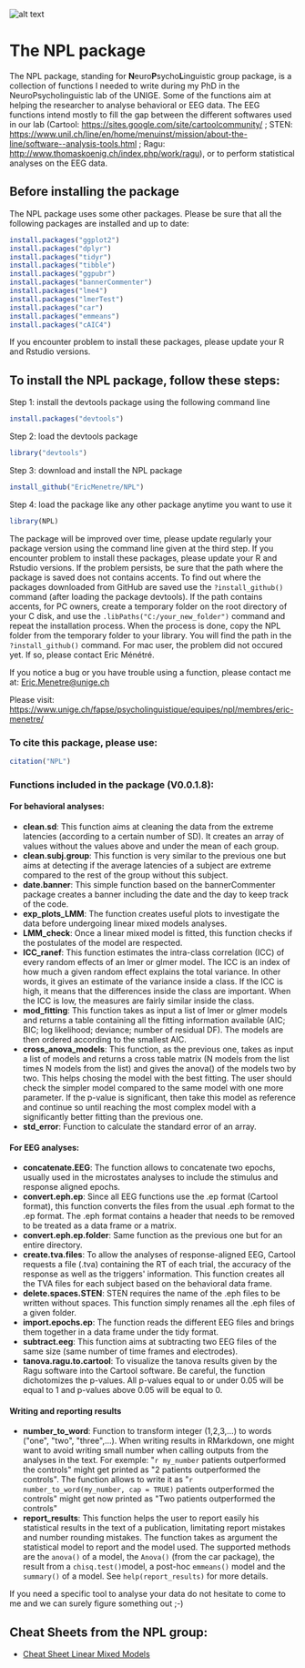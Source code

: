 ![alt text](https://alumniunige.ch/wp-content/uploads/2017/12/UNIGE-logo-site-ALUMNI-unige-4.jpg "Logo Title Text 1")
# The NPL package  

The NPL package, standing for **N**euro**P**sycho**L**inguistic group package, is a collection of functions I needed to write during my PhD in the NeuroPsycholinguistic lab of the UNIGE. Some of the functions aim at helping the researcher to analyse behavioral or EEG data. The EEG functions intend mostly to fill the gap between the different softwares used in our lab (Cartool: https://sites.google.com/site/cartoolcommunity/ ; STEN: https://www.unil.ch/line/en/home/menuinst/mission/about-the-line/software--analysis-tools.html ; Ragu: http://www.thomaskoenig.ch/index.php/work/ragu), or to perform statistical analyses on the EEG data. 


## Before installing the package

The NPL package uses some other packages. Please be sure that all the following packages are installed and up to date: 

```r
install.packages("ggplot2")
install.packages("dplyr")
install.packages("tidyr")
install.packages("tibble")
install.packages("ggpubr")
install.packages("bannerCommenter")
install.packages("lme4")
install.packages("lmerTest")
install.packages("car")
install.packages("emmeans")
install.packages("cAIC4")
```
If you encounter problem to install these packages, please update your R and Rstudio versions.

## To install the NPL package, follow these steps: 

Step 1: install the devtools package using the following command line

```r
install.packages("devtools")
```

Step 2: load the devtools package

```r
library("devtools")
```
Step 3: download and install the NPL package

```r
install_github("EricMenetre/NPL")
```
Step 4: load the package like any other package anytime you want to use it

```r
library(NPL)
```
The package will be improved over time, please update regularly your package version using the command line given at the third step. 
If you encounter problem to install these packages, please update your R and Rstudio versions. If the problem persists, be sure that the path where the package is saved does not contains accents. To find out where the packages downloaded from GitHub are saved use the `?install_github()` command (after loading the package devtools). If the path contains accents, for PC owners, create a temporary folder on the root directory of your C disk, and use the `.libPaths("C:/your_new_folder")` command and repeat the installation process. When the process is done, copy the NPL folder from the temporary folder to your library. You will find the path in the `?install_github()` command. For mac user, the problem did not occured yet. If so, please contact Eric Ménétré.

If you notice a bug or you have trouble using a function, please contact me at: Eric.Menetre@unige.ch

Please visit: https://www.unige.ch/fapse/psycholinguistique/equipes/npl/membres/eric-menetre/


### To cite this package, please use: 

```r
citation("NPL")
```

### Functions included in the package (V0.0.1.8):

#### For behavioral analyses:
* **clean.sd**: This function aims at cleaning the data from the extreme latencies (according to a certain number of SD). It creates an array of values without the values above and under the mean of each group.
* **clean.subj.group**: This function is very similar to the previous one but aims at detecting if the average latencies of a subject are extreme compared to the rest of the group without this subject.
* **date.banner**: This simple function based on the bannerCommenter package creates a banner including the date and the day to keep track of the code.
* **exp_plots_LMM**: The function creates useful plots to investigate the data before undergoing linear mixed models analyses.
* **LMM_check**: Once a linear mixed model is fitted, this function checks if the postulates of the model are respected.
* **ICC_ranef**: This function estimates the intra-class correlation (ICC) of every random effects of an lmer or glmer model. The ICC is an index of how much a given random effect explains the total variance. In other words, it gives an estimate of the variance inside a class. If the ICC is high, it means that the differences inside the class are important. When the ICC is low, the measures are fairly similar inside the class.
* **mod_fitting**: This function takes as input a list of lmer or glmer models and returns a table containing all the fitting information available (AIC; BIC; log likelihood; deviance; number of residual DF). The models are then ordered according to the smallest AIC.
* **cross_anova_models**: This function, as the previous one, takes as input a list of models and returns a cross table matrix (N models from the list times N models from the list) and gives the anova() of the models two by two. This helps chosing the model with the best fitting. The user should check the simpler model compared to the same model with one more parameter. If the p-value is significant, then take this model as reference and continue so until reaching the most complex model with a significantly better fitting than the previous one. 
* **std_error**: Function to calculate the standard error of an array. 


#### For EEG analyses:
* **concatenate.EEG**: The function allows to concatenate two epochs, usually used in the microstates analyses to include the stimulus and response aligned epochs.
* **convert.eph.ep**: Since all EEG functions use the .ep format (Cartool format), this function converts the files from the usual .eph format to the .ep format. The .eph format contains a header that needs to be removed to be treated as a data frame or a matrix.
* **convert.eph.ep.folder**: Same function as the previous one but for an entire directory.
* **create.tva.files**: To allow the analyses of response-aligned EEG, Cartool requests a file (.tva) containing the RT of each trial, the accuracy of the response as well as the triggers' information. This function creates all the TVA files for each subject based on the behavioral data frame.
* **delete.spaces.STEN**: STEN requires the name of the .eph files to be written without spaces. This function simply renames all the .eph files of a given folder.
* **import.epochs.ep**: The function reads the different EEG files and brings them together in a data frame under the tidy format. 
* **subtract.eeg**: This function aims at subtracting two EEG files of the same size (same number of time frames and electrodes).
* **tanova.ragu.to.cartool**: To visualize the tanova results given by the Ragu software into the Cartool software. Be careful, the function dichotomizes the p-values. All p-values equal to or under 0.05 will be equal to 1 and p-values above 0.05 will be equal to 0.

#### Writing and reporting results

* **number_to_word**: Function to transform integer (1,2,3,...) to words ("one", "two", "three",...). When writing results in RMarkdown, one might want to avoid writing small number when calling outputs from the analyses in the text. For exemple: "`r my_number`  patients outperformed the controls" might get printed as "2 patients outperformed the controls". The function allows to write it as "`r number_to_word(my_number, cap = TRUE)` patients outperformed the controls" might get now printed as "Two patients outperformed the controls"
* **report_results**: This function helps the user to report easily his statistical results in the text of a publication, limitating report mistakes and number rounding mistakes. The function takes as argument the statistical model to report and the model used. The supported methods are the `anova()` of a model, the `Anova()` (from the car package), the result from a `chisq.test()`model, a post-hoc `emmeans()` model and the `summary()` of a model. See `help(report_results)` for more details.

If you need a specific tool to analyse your data do not hesitate to come to me and we can surely figure something out ;-)


## Cheat Sheets from the NPL group:

* [Cheat Sheet Linear Mixed Models](https://github.com/EricMenetre/R-codes/blob/master/CheatSheet%20Linear%20Mixed%20Models.pdf)
